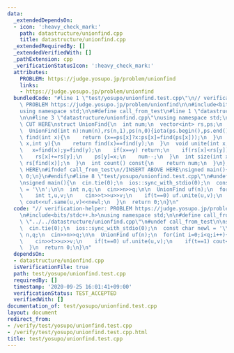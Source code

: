 ```yaml
---
data:
  _extendedDependsOn:
  - icon: ':heavy_check_mark:'
    path: datastructure/unionfind.cpp
    title: datastructure/unionfind.cpp
  _extendedRequiredBy: []
  _extendedVerifiedWith: []
  _pathExtension: cpp
  _verificationStatusIcon: ':heavy_check_mark:'
  attributes:
    PROBLEM: https://judge.yosupo.jp/problem/unionfind
    links:
    - https://judge.yosupo.jp/problem/unionfind
  bundledCode: "#line 1 \"test/yosupo/unionfind.test.cpp\"\n// verification-helper:\
    \ PROBLEM https://judge.yosupo.jp/problem/unionfind\n\n#include<bits/stdc++.h>\n\
    using namespace std;\n\n#define call_from_test\n#line 1 \"datastructure/unionfind.cpp\"\
    \n\n#line 3 \"datastructure/unionfind.cpp\"\nusing namespace std;\n#endif\n//BEGIN\
    \ CUT HERE\nstruct UnionFind{\n  int num;\n  vector<int> rs,ps;\n  UnionFind(){}\n\
    \  UnionFind(int n):num(n),rs(n,1),ps(n,0){iota(ps.begin(),ps.end(),0);}\n  int\
    \ find(int x){\n    return (x==ps[x]?x:ps[x]=find(ps[x]));\n  }\n  bool same(int\
    \ x,int y){\n    return find(x)==find(y);\n  }\n  void unite(int x,int y){\n \
    \   x=find(x);y=find(y);\n    if(x==y) return;\n    if(rs[x]<rs[y]) swap(x,y);\n\
    \    rs[x]+=rs[y];\n    ps[y]=x;\n    num--;\n  }\n  int size(int x){\n    return\
    \ rs[find(x)];\n  }\n  int count() const{\n    return num;\n  }\n};\n//END CUT\
    \ HERE\n#ifndef call_from_test\n//INSERT ABOVE HERE\nsigned main(){\n  return\
    \ 0;\n}\n#endif\n#line 8 \"test/yosupo/unionfind.test.cpp\"\n#undef call_from_test\n\
    \nsigned main(){\n  cin.tie(0);\n  ios::sync_with_stdio(0);\n  const char newl\
    \ = '\\n';\n\n  int n,q;\n  cin>>n>>q;\n\n  UnionFind uf(n);\n  for(int i=0;i<q;i++){\n\
    \    int t,u,v;\n    cin>>t>>u>>v;\n    if(t==0) uf.unite(u,v);\n    if(t==1)\
    \ cout<<uf.same(u,v)<<newl;\n  }\n  return 0;\n}\n"
  code: "// verification-helper: PROBLEM https://judge.yosupo.jp/problem/unionfind\n\
    \n#include<bits/stdc++.h>\nusing namespace std;\n\n#define call_from_test\n#include\
    \ \"../../datastructure/unionfind.cpp\"\n#undef call_from_test\n\nsigned main(){\n\
    \  cin.tie(0);\n  ios::sync_with_stdio(0);\n  const char newl = '\\n';\n\n  int\
    \ n,q;\n  cin>>n>>q;\n\n  UnionFind uf(n);\n  for(int i=0;i<q;i++){\n    int t,u,v;\n\
    \    cin>>t>>u>>v;\n    if(t==0) uf.unite(u,v);\n    if(t==1) cout<<uf.same(u,v)<<newl;\n\
    \  }\n  return 0;\n}\n"
  dependsOn:
  - datastructure/unionfind.cpp
  isVerificationFile: true
  path: test/yosupo/unionfind.test.cpp
  requiredBy: []
  timestamp: '2020-09-25 16:01:41+09:00'
  verificationStatus: TEST_ACCEPTED
  verifiedWith: []
documentation_of: test/yosupo/unionfind.test.cpp
layout: document
redirect_from:
- /verify/test/yosupo/unionfind.test.cpp
- /verify/test/yosupo/unionfind.test.cpp.html
title: test/yosupo/unionfind.test.cpp
---
```

